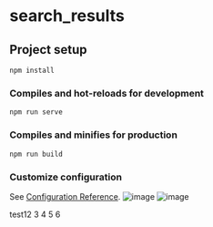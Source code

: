 # search_results

## Project setup
```
npm install
```

### Compiles and hot-reloads for development
```
npm run serve
```

### Compiles and minifies for production
```
npm run build
```

### Customize configuration
See [Configuration Reference](https://cli.vuejs.org/config/).
![image](https://user-images.githubusercontent.com/65922544/185611389-088d408a-394a-4e72-a5eb-81aaaf65d721.png)
![image](https://user-images.githubusercontent.com/65922544/185611693-915040fc-aec5-40eb-82e2-3b59330acf31.png)

test12
3
4
5
6
